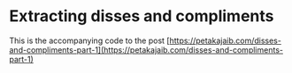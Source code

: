 # Extracting disses and compliments

This is the accompanying code to the post [https://petakajaib.com/disses-and-compliments-part-1](https://petakajaib.com/disses-and-compliments-part-1)
